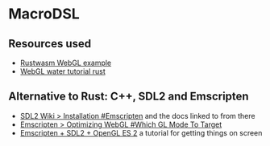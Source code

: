 
# MacroDSL

## Resources used

 - [Rustwasm WebGL example](https://rustwasm.github.io/wasm-bindgen/examples/webgl.html)
 - [WebGL water tutorial rust](https://github.com/chinedufn/webgl-water-tutorial)

## Alternative to Rust: C++, SDL2 and Emscripten

 - [SDL2 Wiki > Installation #Emscripten](http://wiki.libsdl.org/Installation#emscripten) and the docs linked to from there
 - [Emscripten > Optimizing WebGL #Which GL Mode To Target](https://emscripten.org/docs/optimizing/Optimizing-WebGL.html#which-gl-mode-to-target)
 - [Emscripten + SDL2 + OpenGL ES 2](https://erik-larsen.github.io/emscripten-sdl2-ogles2/) a tutorial for getting things on screen


